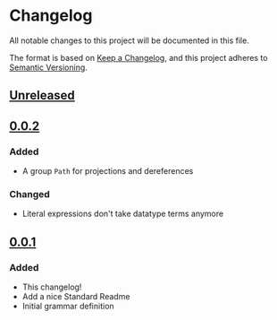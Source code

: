# Changelog

All notable changes to this project will be documented in this file.

The format is based on [Keep a Changelog](https://keepachangelog.com/en/1.0.0/), and this project adheres to [Semantic Versioning](https://semver.org/spec/v2.0.0.html).

## [Unreleased]

## [0.0.2]

### Added

- A group `Path` for projections and dereferences

### Changed

- Literal expressions don't take datatype terms anymore

## [0.0.1]

### Added

- This changelog!
- Add a nice Standard Readme
- Initial grammar definition

[unreleased]: https://github.com/underlay/lezer-tasl/compare/v0.0.2...HEAD
[0.0.2]: https://github.com/underlay/lezer-tasl/compare/v0.0.2
[0.0.1]: https://github.com/underlay/lezer-tasl/compare/v0.0.1
